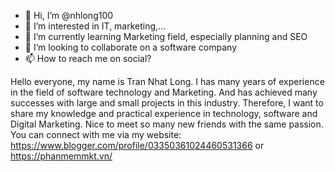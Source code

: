 - 👋 Hi, I’m @nhlong100
- 👀 I’m interested in IT, marketing,...
- 🌱 I’m currently learning Marketing field, especially planning and SEO
- 💞️ I’m looking to collaborate on a software company  
- 📫 How to reach me on social?

<!---
nhlong100/nhlong100 is a ✨ special ✨ repository because its `README.md` (this file) appears on your GitHub profile.
You can click the Preview link to take a look at your changes.
--->
Hello everyone, my name is Tran Nhat Long. I has many years of experience in the field of software technology and Marketing. And has achieved many successes with large and small projects in this industry. Therefore, I want to share my knowledge and practical experience in technology, software and Digital Marketing. Nice to meet so many new friends with the same passion.
You can connect with me via my website: https://www.blogger.com/profile/03350361024460531366 or https://phanmemmkt.vn/
